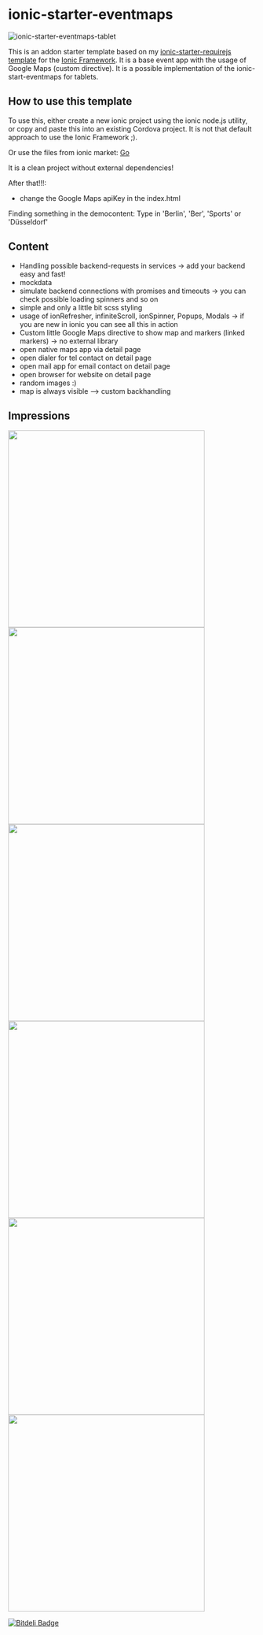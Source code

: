 # ionic-starter-eventmaps

![ionic-starter-eventmaps-tablet](https://cloud.githubusercontent.com/assets/2264672/9706706/7a10b90a-54ee-11e5-95a0-1af1313410dc.png)

This is an addon starter template based on my [ionic-starter-requirejs template](https://github.com/KillerCodeMonkey/ionic-starter-requirejs) for the [Ionic Framework](http://ionicframework.com/). It is a base event app with the usage of Google Maps (custom directive). It is a possible implementation of the ionic-start-eventmaps for tablets.

## How to use this template

To use this, either create a new ionic project using the ionic node.js utility, or copy and paste this into an existing Cordova project. It is not that default approach to use the Ionic Framework ;).

Or use the files from ionic market:
[Go](http://market.ionic.io/starters/event-app-and-maps-tablet)

It is a clean project without external dependencies!

After that!!!:

- change the Google Maps apiKey in the index.html

Finding something in the democontent:
Type in 'Berlin', 'Ber', 'Sports' or 'Düsseldorf'

## Content

- Handling possible backend-requests in services -> add your backend easy and fast!
- mockdata
- simulate backend connections with promises and timeouts -> you can check possible loading spinners and so on
- simple and only a little bit scss styling
- usage of ionRefresher, infiniteScroll, ionSpinner, Popups, Modals -> if you are new in ionic you can see all this in action
- Custom little Google Maps directive to show map and markers (linked markers) -> no external library
- open native maps app via detail page
- open dialer for tel contact on detail page
- open mail app for email contact on detail page
- open browser for website on detail page
- random images :)
- map is always visible --> custom backhandling

## Impressions

<img src="https://cloud.githubusercontent.com/assets/2264672/9706677/a8a2e6d6-54ed-11e5-8f8c-5e7092d61cd9.png" height="400">
<img src="https://cloud.githubusercontent.com/assets/2264672/9706678/a8c31e4c-54ed-11e5-876f-a8a1e0b2064f.png" height="400">
<img src="https://cloud.githubusercontent.com/assets/2264672/9706679/a8cfc534-54ed-11e5-9840-868d7041511b.png" height="400">
<img src="https://cloud.githubusercontent.com/assets/2264672/9706680/a8e2f834-54ed-11e5-98d6-cd0890588333.png" height="400">
<img src="https://cloud.githubusercontent.com/assets/2264672/9706681/a8e53f0e-54ed-11e5-9424-74aef1c6dec0.png" height="400">
<img src="https://cloud.githubusercontent.com/assets/2264672/9706682/a8ef29f6-54ed-11e5-92a7-ff9f91a650f5.png" height="400">


[![Bitdeli Badge](https://d2weczhvl823v0.cloudfront.net/KillerCodeMonkey/ionic-starter-eventmaps-tablet/trend.png)](https://bitdeli.com/free "Bitdeli Badge")

